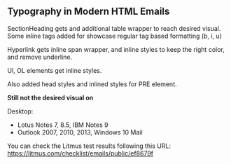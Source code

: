 ## Typography in Modern HTML Emails

SectionHeading gets and additional table wrapper to reach desired visual. Some inline tags added for showcase regular tag based formatting (b, i, u)

Hyperlink gets inline span wrapper, and inline styles to keep the right color, and remove underline.

Ul, OL elements get inline styles.

Also added head styles and inlined styles for PRE element.

**Still not the desired visual on**

Desktop:
- Lotus Notes 7, 8.5, IBM Notes 9
- Outlook 2007, 2010, 2013, Windows 10 Mail


You can check the Litmus test results following this URL:
https://litmus.com/checklist/emails/public/ef8679f